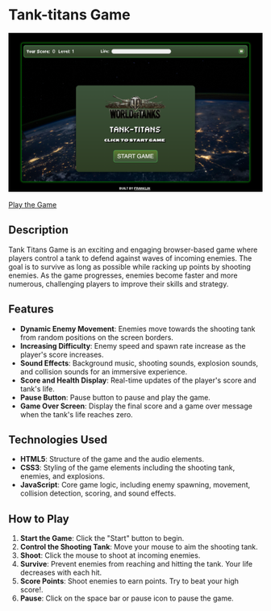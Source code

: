 # Tank-titans Game

![Tank-titans Game](assets/UpdatedScreenshot.png)

[Play the Game](https://uceecode.github.io/tank-titans/)

## Description

Tank Titans Game is an exciting and engaging browser-based game where players control a tank to defend against waves of incoming enemies. The goal is to survive as long as possible while racking up points by shooting enemies. As the game progresses, enemies become faster and more numerous, challenging players to improve their skills and strategy.


## Features

- **Dynamic Enemy Movement**: Enemies move towards the shooting tank from random positions on the screen borders.
- **Increasing Difficulty**: Enemy speed and spawn rate increase as the player's score increases.
- **Sound Effects**: Background music, shooting sounds, explosion sounds, and collision sounds for an immersive experience.
- **Score and Health Display**: Real-time updates of the player's score and tank's life.
- **Pause Button**: Pause button to pause and play the game.
- **Game Over Screen**: Display the final score and a game over message when the tank's life reaches zero.


## Technologies Used

- **HTML5**: Structure of the game and the audio elements.
- **CSS3**: Styling of the game elements including the shooting tank, enemies, and explosions.
- **JavaScript**: Core game logic, including enemy spawning, movement, collision detection, scoring, and sound effects.

## How to Play

1. **Start the Game**: Click the "Start" button to begin.
2. **Control the Shooting Tank**: Move your mouse to aim the shooting tank.
3. **Shoot**: Click the mouse to shoot at incoming enemies.
4. **Survive**: Prevent enemies from reaching and hitting the tank. Your life decreases with each hit.
5. **Score Points**: Shoot enemies to earn points. Try to beat your high score!.
6. **Pause**: Click on the space bar or pause icon to pause the game.

